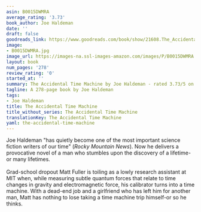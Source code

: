 ```yaml
---
asin: B0015DWMRA
average_rating: '3.73'
book_author: Joe Haldeman
date: ''
draft: false
goodreads_link: https://www.goodreads.com/book/show/21608.The_Accidental_Time_Machine
image:
- B0015DWMRA.jpg
image_url: https://images-na.ssl-images-amazon.com/images/P/B0015DWMRA.01._SCLZZZZZZZ.jpg
layout: book
num_pages: '278'
review_rating: '0'
started_at: ''
summary: The Accidental Time Machine by Joe Haldeman - rated 3.73/5 on Goodreads
tagline: A 278-page book by Joe Haldeman
tags:
- Joe Haldeman
title: The Accidental Time Machine
title_without_series: The Accidental Time Machine
translationKey: The Accidental Time Machine
yaml: the-accidental-time-machine
---
```


Joe Haldeman "has quietly become one of the most important science fiction writers of our time" (<i>Rocky Mountain News</i>). Now he delivers a provocative novel of a man who stumbles upon the discovery of a lifetime-or many lifetimes. <br /><br /> Grad-school dropout Matt Fuller is toiling as a lowly research assistant at MIT when, while measuring subtle quantum forces that relate to time changes in gravity and electromagnetic force, his calibrator turns into a time machine. With a dead-end job and a girlfriend who has left him for another man, Matt has nothing to lose taking a time machine trip himself-or so he thinks.